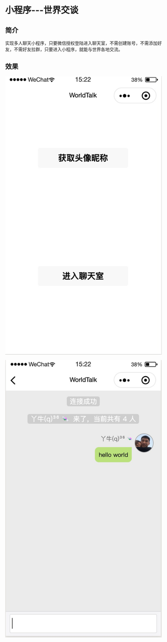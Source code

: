 # 小程序---世界交谈

## 简介
  
  实现多人聊天小程序，只要微信授权登陆进入聊天室，不需创建账号，不需添加好友，不需好友拉群，只要进入小程序，就能与世界各地交流。

## 效果

![image](./public/index.jpg)

![image](./public/chat.jpg)
